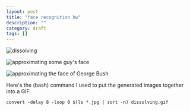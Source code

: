```yaml
---
layout: post
title: "face recognition hw"
description: ""
category: draft
tags: []
---
```


![dissolving](http://hackniac.com/images/posts/face_hw/dissolving.gif)

![approximating some guy's face](http://hackniac.com/images/posts/face_hw/approx.gif)

![approximating the face of George Bush](http://hackniac.com/images/posts/face_hw/approx_bush.gif)

Here's the (bash) command I used to put the generated images together into a GIF.

```
convert -delay 8 -loop 0 $(ls *.jpg | sort -n) dissolving.gif
```
